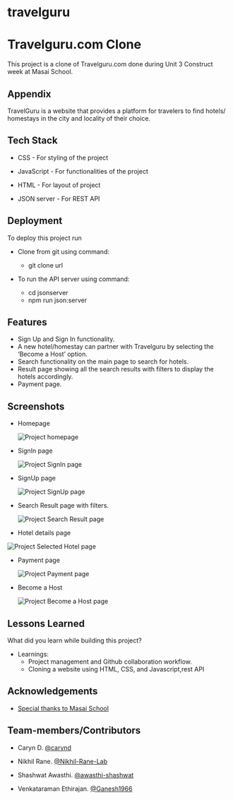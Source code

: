 # travelguru

# Travelguru.com Clone

This project is a clone of Travelguru.com done during Unit 3 Construct week at Masai School.


## Appendix

TravelGuru is a website that provides a platform for travelers to find hotels/ homestays in the city and locality of their choice.
  
## Tech Stack

 
 - CSS  - For styling of the project
 - JavaScript - For functionalities of the project
- HTML - For layout of project

- JSON server - For REST API 

  
## Deployment

To deploy this project run

- Clone from git using command:
     - git clone url


- To run the API server using command:
     - cd jsonserver
     - npm run json:server
## Features


- Sign Up and Sign In functionality.
- A new hotel/homestay can partner with Travelguru by selecting the ‘Become a Host’ option.
- Search functionality on the main page to search for hotels.
- Result page showing all the search results with filters to display the hotels accordingly.
- Payment page.
## Screenshots
- Homepage

   ![Project homepage](https://miro.medium.com/max/700/1*-DFo0TzZp3DCU8CMENUlnw.png)
- SignIn page

   ![Project SignIn page](https://miro.medium.com/max/700/1*oux-sO2Bc3O915d9CZiM2Q.png)
- SignUp page

   ![Project SignUp page](https://miro.medium.com/max/700/1*4UFtCuTwkeo5WTq_LkQK3w.png)

- Search Result page with filters.

   ![Project Search Result page](https://miro.medium.com/max/700/1*4WfV-3ln92EuCCdvodYWyA.png)
-   Hotel details page
  
   ![Project  Selected Hotel page](https://miro.medium.com/max/700/1*vSYGUJ9l9nn7Uj1fYZ6GxA.png)
   
-  Payment page
  
   ![Project Payment page](https://miro.medium.com/max/700/1*lfdaMEqrIncCsDEMOwxkKw.png)
   
- Become a Host

  ![Project Become a Host page](https://miro.medium.com/max/700/1*70qphEAzzISAXJ0MY-NR0g.png)

  
## Lessons Learned

What did you learn while building this project?


- Learnings:
  - Project management and Github collaboration workflow.
  - Cloning a website using HTML, CSS, and Javascript,rest API
## Acknowledgements

  - [Special thanks to Masai School](https://https://masaischool.com/)
## Team-members/Contributors



  
- Caryn D.
     [@carynd](https://www.github.com/carynd)


- Nikhil Rane.
   [@Nikhil-Rane-Lab](https://github.com/Nikhil-Rane-Lab)

- Shashwat Awasthi.
    [@awasthi-shashwat](https://github.com/awasthi-shashwat)
 - Venkataraman Ethirajan. [@Ganesh1966](https://github.com/Ganesh1966)
